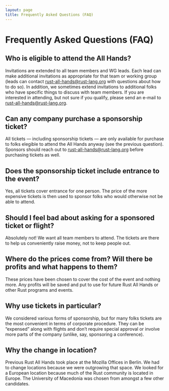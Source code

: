 ```yaml
---
layout: page
title: Frequently Asked Questions (FAQ)
---
```


# Frequently Asked Questions (FAQ)

## Who is eligible to attend the All Hands?

Invitations are extended to all team members and WG leads. Each lead can make additional invitations as appropriate for that team or working group (leads can contact <rust-all-hands@rust-lang.org> with questions about how to do so). In addition, we sometimes extend invitations to additional folks who have specific things to discuss with team members. If you are interested in attending, but not sure if you qualify, please send an e-mail to <rust-all-hands@rust-lang.org>.

## Can any company purchase a sponsorship ticket?

All tickets — including sponsorship tickets — are only available for purchase to folks elegible to attend the All Hands anyway (see the previous question). Sponsors should reach out to <rust-all-hands@rust-lang.org> before purchasing tickets as well.

## Does the sponsorship ticket include entrance to the event?

Yes, all tickets cover entrance for one person. The price of the more expensive tickets is then used to sponsor folks who would otherwise not be able to attend.

## Should I feel bad about asking for a sponsored ticket or flight?

Absolutely not! We want all team members to attend. The tickets are there to help us conveniently raise money, not to keep people out.

## Where do the prices come from? Will there be profits and what happens to them?

These prices have been chosen to cover the cost of the event and nothing more. Any profits will be saved and put to use for future Rust All Hands or other Rust programs and events.

## Why use tickets in particular?

We considered various forms of sponsorship, but for many folks tickets are the most convenient in terms of corporate procedure. They can be “expensed” along with flights and don’t require special approval or involve more parts of the company (unlike, say, sponsoring a conference).

## Why the change in location?

Previous Rust All Hands took place at the Mozilla Offices in
Berlin. We had to change locations because we were outgrowing that
space. We looked for a European location because much of the Rust
community is located in Europe. The University of Macedonia was chosen
from amongst a few other candidates.

